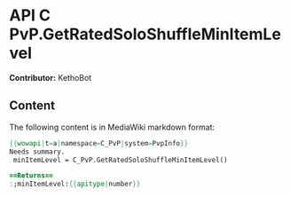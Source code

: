 # API C PvP.GetRatedSoloShuffleMinItemLevel

**Contributor:** KethoBot

## Content

The following content is in MediaWiki markdown format:

```mediawiki
{{wowapi|t=a|namespace=C_PvP|system=PvpInfo}}
Needs summary.
 minItemLevel = C_PvP.GetRatedSoloShuffleMinItemLevel()

==Returns==
:;minItemLevel:{{apitype|number}}
```